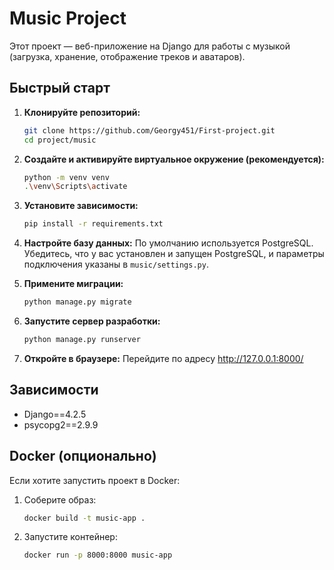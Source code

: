 # Music Project

Этот проект — веб-приложение на Django для работы с музыкой (загрузка, хранение, отображение треков и аватаров).

## Быстрый старт

1. **Клонируйте репозиторий:**
   ```sh
   git clone https://github.com/Georgy451/First-project.git
   cd project/music
   ```

2. **Создайте и активируйте виртуальное окружение (рекомендуется):**
   ```sh
   python -m venv venv
   .\venv\Scripts\activate
   ```

3. **Установите зависимости:**
   ```sh
   pip install -r requirements.txt
   ```

4. **Настройте базу данных:**
   По умолчанию используется PostgreSQL. Убедитесь, что у вас установлен и запущен PostgreSQL, и параметры подключения указаны в `music/settings.py`.

5. **Примените миграции:**
   ```sh
   python manage.py migrate
   ```

6. **Запустите сервер разработки:**
   ```sh
   python manage.py runserver
   ```

7. **Откройте в браузере:**
   Перейдите по адресу http://127.0.0.1:8000/

## Зависимости

- Django==4.2.5
- psycopg2==2.9.9

## Docker (опционально)

Если хотите запустить проект в Docker:

1. Соберите образ:
   ```sh
   docker build -t music-app .
   ```
2. Запустите контейнер:
   ```sh
   docker run -p 8000:8000 music-app
   ```
   
